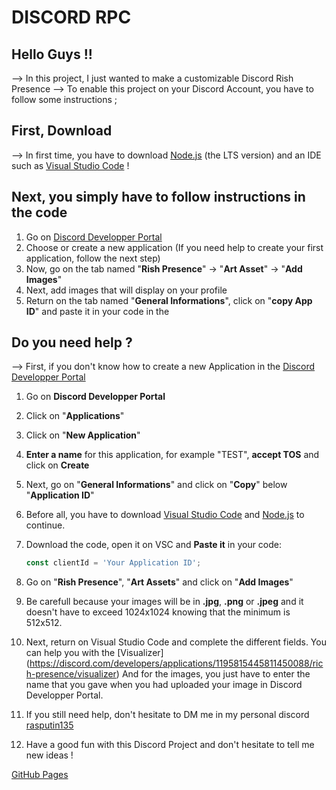 # DISCORD RPC


## Hello Guys !!

--> In this project, I just wanted to make a customizable Discord Rish Presence
--> To enable this project on your Discord Account, you have to follow some instructions ;
        
## First, Download

--> In first time, you have to download [Node.js](https://nodejs.org/dist/v20.11.0/node-v20.11.0-x64.msi) (the LTS version) and an IDE such as [Visual Studio Code](https://code.visualstudio.com/download) ! 


## Next, you simply have to follow instructions in the code
  
  1. Go on [Discord Developper Portal](https://discord.com/developers/applications)
  2. Choose or create a new application (If you need help to create your first application, follow the next step)
  3. Now, go on the tab named "**Rish Presence**" -> "**Art Asset**" -> "**Add Images**"
  4. Next, add images that will display on your profile
  5. Return on the tab named "**General Informations**", click on "**copy App ID**" and paste it in your code in the 


## Do you need help ?

--> First, if you don't know how to create a new Application in the [Discord Developper Portal](https://discord.com/developers/applications)

  1. Go on **Discord Developper Portal**
  2. Click on "**Applications**"
  3. Click on "**New Application**"
  4. **Enter a name** for this application, for example "TEST", **accept TOS** and click on **Create**
  5. Next, go on "**General Informations**" and click on "**Copy**" below "**Application ID**"
  6. Before all, you have to download [Visual Studio Code](https://code.visualstudio.com/download) and [Node.js](https://nodejs.org/dist/v20.11.0/node-v20.11.0-x64.msi) to continue.
  7. Download the code, open it on VSC and **Paste it** in your code:
        ```javascript
        const clientId = 'Your Application ID';
        ```
  8. Go on "**Rish Presence**", "**Art Assets**" and click on "**Add Images**"
  9. Be carefull because your images will be in **.jpg**, **.png** or **.jpeg** and it doesn't have to exceed 1024x1024      knowing that the minimum is 512x512.  
  10. Next, return on Visual Studio Code and complete the different fields. You can help you with the [Visualizer] 
      (https://discord.com/developers/applications/1195815445811450088/rich-presence/visualizer)
      And for the images, you just have to enter the name that you gave when you had uploaded your image in Discord 
      Developper Portal.
  11. If you still need help, don't hesitate to DM me in my personal discord [rasputin135](discord://-/users/490627367526465558)
      
  12. Have a good fun with this Discord Project and don't hesitate to tell me new ideas !

[GitHub Pages](https://pages.github.com/)
